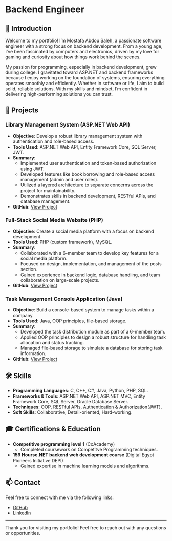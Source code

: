 # Backend Engineer  

## 👋 Introduction

Welcome to my portfolio! I’m Mostafa Abdou Saleh, a passionate software engineer with a strong focus on backend development. From a young age, I’ve been fascinated by computers and electronics, driven by my love for gaming and curiosity about how things work behind the scenes.

My passion for programming, especially in backend development, grew during college. I gravitated toward ASP.NET and backend frameworks because I enjoy working on the foundation of systems, ensuring everything operates smoothly and efficiently. Whether in software or life, I aim to build solid, reliable solutions. With my skills and mindset, I’m confident in delivering high-performing solutions you can trust.

## 🚀 Projects

### Library Management System (ASP.NET Web API)

- **Objective**: Develop a robust library management system with authentication and role-based access.
- **Tools Used**: ASP.NET Web API, Entity Framework Core, SQL Server, JWT.
- **Summary**:
  - Implemented user authentication and token-based authorization using JWT.
  - Developed features like book borrowing and role-based access management (admin and user roles).
  - Utilized a layered architecture to separate concerns across the project for maintainability.
  - Demonstrates skills in backend development, RESTful APIs, and database management.
- **GitHub**: [View Project](https://github.com/mstf74/library-system-project-API)

### Full-Stack Social Media Website (PHP)

- **Objective**: Create a social media platform with a focus on backend development.
- **Tools Used**: PHP (custom framework), MySQL.
- **Summary**:
  - Collaborated with a 6-member team to develop key features for a social media platform.
  - Focused on design, implementation, and management of the posts section.
  - Gained experience in backend logic, database handling, and team collaboration on large-scale projects.
- **GitHub**: [View Project](https://github.com/mstf74/discoverify)

### Task Management Console Application (Java)

- **Objective**: Build a console-based system to manage tasks within a company.
- **Tools Used**: Java, OOP principles, file-based storage.
- **Summary**:
  -  Developed the task distribution module as part of a 6-member team.
  - Applied OOP principles to design a robust structure for handling task allocation and status tracking.
  - Managed file-based storage to simulate a database for storing task information.
- **GitHub**: [View Project](https://github.com/mstf74/taskManagement)

## 🛠 Skills

- **Programming Languages**:  C, C++, C#, Java, Python, PHP, SQL.
- **Frameworks & Tools**: ASP.NET Web API, ASP.NET MVC, Entity Framework Core, SQL Server, Oracle Database Server.
- **Techniques**: OOP, RESTful APIs, Authentication & Authorization(JWT).
- **Soft Skills**: Collaborative, Detail-oriented, Hard-working.

## 🎓 Certifications & Education

- **Competitive programming level 1** (CoAcademy)
  - Completed coursework on Competitve Programming techniques.
- **159 Hourse.NET backend web development course** (Digital Egypt Pioneers Initiative DEPI)
  - Gained expertise in machine learning models and algorithms.

## 📫 Contact

Feel free to connect with me via the following links:
- [GitHub](https://github.com/mstf74)
- [LinkedIn](www.linkedin.com/in/mostafa-abdou1)
---

Thank you for visiting my portfolio! Feel free to reach out with any questions or opportunities.

